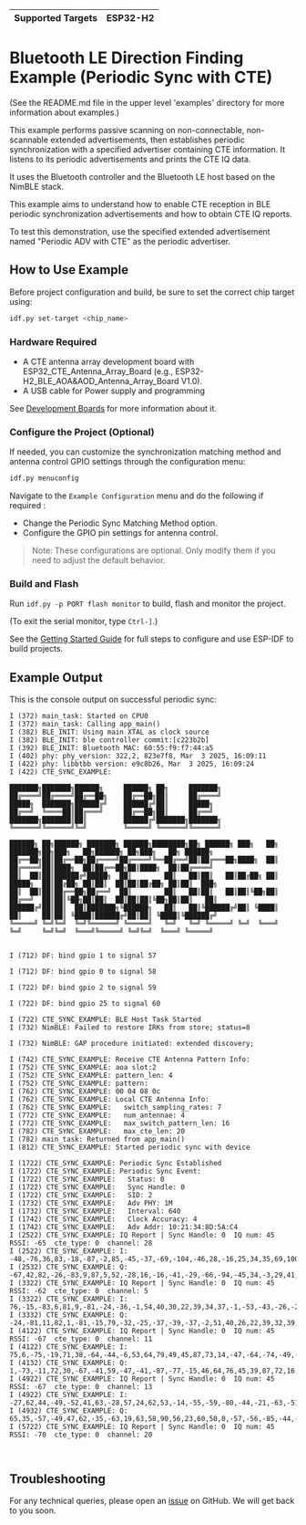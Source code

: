 | Supported Targets | ESP32-H2 |
| ----------------- | -------- |

# Bluetooth LE Direction Finding Example (Periodic Sync with CTE) 

(See the README.md file in the upper level 'examples' directory for more information about examples.)

This example performs passive scanning on non-connectable, non-scannable extended advertisements, then establishes periodic synchronization with a specified advertiser containing CTE information. It listens to its periodic advertisements and prints the CTE IQ data.

It uses the Bluetooth controller and the Bluetooth LE host based on the NimBLE stack.

This example aims to understand how to enable CTE reception in BLE periodic synchronization advertisements and how to obtain CTE IQ reports.

To test this demonstration, use the specified extended advertisement named "Periodic ADV with CTE" as the periodic advertiser.


## How to Use Example

Before project configuration and build, be sure to set the correct chip target using:

```bash
idf.py set-target <chip_name>
```

### Hardware Required

* A CTE antenna array development board with ESP32_CTE_Antenna_Array_Board (e.g., ESP32-H2_BLE_AOA&AOD_Antenna_Array_Board V1.0).
* A USB cable for Power supply and programming

See [Development Boards](https://www.espressif.com/en/products/devkits) for more information about it.

### Configure the Project (Optional)

If needed, you can customize the synchronization matching method and antenna control GPIO settings through the configuration menu:

```bash
idf.py menuconfig
```

Navigate to the `Example Configuration` menu and do the following if required :

* Change the Periodic Sync Matching Method option.
* Configure the GPIO pin settings for antenna control.

> Note: These configurations are optional. Only modify them if you need to adjust the default behavior. 

### Build and Flash

Run `idf.py -p PORT flash monitor` to build, flash and monitor the project.

(To exit the serial monitor, type ``Ctrl-]``.)

See the [Getting Started Guide](https://idf.espressif.com/) for full steps to configure and use ESP-IDF to build projects.

## Example Output

This is the console output on successful periodic sync:

```
I (372) main_task: Started on CPU0
I (372) main_task: Calling app_main()
I (382) BLE_INIT: Using main XTAL as clock source
I (382) BLE_INIT: ble controller commit:[c223b2b]
I (392) BLE_INIT: Bluetooth MAC: 60:55:f9:f7:44:a5
I (402) phy: phy_version: 322,2, 823e7f8, Mar  3 2025, 16:09:11
I (422) phy: libbtbb version: e9c8b26, Mar  3 2025, 16:09:24
I (422) CTE_SYNC_EXAMPLE: 

███████╗███████╗██████╗     ██████╗ ██╗     ███████╗                                                                      
██╔════╝██╔════╝██╔══██╗    ██╔══██╗██║     ██╔════╝                                                                      
█████╗  ███████╗██████╔╝    ██████╔╝██║     █████╗                                                                        
██╔══╝  ╚════██║██╔═══╝     ██╔══██╗██║     ██╔══╝                                                                        
███████╗███████║██║         ██████╔╝███████╗███████╗                                                                      
╚══════╝╚══════╝╚═╝         ╚═════╝ ╚══════╝╚══════╝                                                                      
                                                                                                                          
██████╗ ██╗██████╗ ███████╗ ██████╗████████╗██╗ ██████╗ ███╗   ██╗    ███████╗██╗███╗   ██╗██████╗ ██╗███╗   ██╗ ██████╗  
██╔══██╗██║██╔══██╗██╔════╝██╔════╝╚══██╔══╝██║██╔═══██╗████╗  ██║    ██╔════╝██║████╗  ██║██╔══██╗██║████╗  ██║██╔════╝  
██║  ██║██║██████╔╝█████╗  ██║        ██║   ██║██║   ██║██╔██╗ ██║    █████╗  ██║██╔██╗ ██║██║  ██║██║██╔██╗ ██║██║  ███╗ 
██║  ██║██║██╔══██╗██╔══╝  ██║        ██║   ██║██║   ██║██║╚██╗██║    ██╔══╝  ██║██║╚██╗██║██║  ██║██║██║╚██╗██║██║   ██║ 
██████╔╝██║██║  ██║███████╗╚██████╗   ██║   ██║╚██████╔╝██║ ╚████║    ██║     ██║██║ ╚████║██████╔╝██║██║ ╚████║╚██████╔╝ 
╚═════╝ ╚═╝╚═╝  ╚═╝╚══════╝ ╚═════╝   ╚═╝   ╚═╝ ╚═════╝ ╚═╝  ╚═══╝    ╚═╝     ╚═╝╚═╝  ╚═══╝╚═════╝ ╚═╝╚═╝  ╚═══╝ ╚═════╝  
                                                                                                                          

I (712) DF: bind gpio 1 to signal 57

I (712) DF: bind gpio 0 to signal 58

I (722) DF: bind gpio 2 to signal 59

I (722) DF: bind gpio 25 to signal 60

I (722) CTE_SYNC_EXAMPLE: BLE Host Task Started
I (732) NimBLE: Failed to restore IRKs from store; status=8

I (732) NimBLE: GAP procedure initiated: extended discovery; 

I (742) CTE_SYNC_EXAMPLE: Receive CTE Antenna Pattern Info:
I (752) CTE_SYNC_EXAMPLE: aoa slot:2
I (752) CTE_SYNC_EXAMPLE: pattern_len: 4
I (752) CTE_SYNC_EXAMPLE: pattern:
I (762) CTE_SYNC_EXAMPLE: 00 04 08 0c
I (762) CTE_SYNC_EXAMPLE: Local CTE Antenna Info:
I (762) CTE_SYNC_EXAMPLE:   switch_sampling_rates: 7
I (772) CTE_SYNC_EXAMPLE:   num_antennae: 4
I (772) CTE_SYNC_EXAMPLE:   max_switch_pattern_len: 16
I (782) CTE_SYNC_EXAMPLE:   max_cte_len: 20
I (782) main_task: Returned from app_main()
I (812) CTE_SYNC_EXAMPLE: Started periodic sync with device

I (1722) CTE_SYNC_EXAMPLE: Periodic Sync Established
I (1722) CTE_SYNC_EXAMPLE: Periodic Sync Event:
I (1722) CTE_SYNC_EXAMPLE:   Status: 0
I (1722) CTE_SYNC_EXAMPLE:   Sync Handle: 0
I (1722) CTE_SYNC_EXAMPLE:   SID: 2
I (1732) CTE_SYNC_EXAMPLE:   Adv PHY: 1M
I (1732) CTE_SYNC_EXAMPLE:   Interval: 640
I (1742) CTE_SYNC_EXAMPLE:   Clock Accuracy: 4
I (1742) CTE_SYNC_EXAMPLE:   Adv Addr: 10:21:34:8D:5A:C4
I (2522) CTE_SYNC_EXAMPLE: IQ Report | Sync Handle: 0  IQ num: 45  RSSI: -65  cte_type: 0  channel: 28
I (2522) CTE_SYNC_EXAMPLE: I: -48,-76,36,83,-18,-87,-2,85,-45,-37,-69,-104,-46,28,-16,25,34,35,69,100,45,-39,11,-35,-44,-32,-68,-97,-46,32,-7,29,41,32,70,93,40,-35,5,-35,-51,-34,-72,-101,48,
I (2532) CTE_SYNC_EXAMPLE: Q: -67,42,82,-26,-83,9,87,5,52,-28,16,-16,-41,-29,-66,-94,-45,34,-3,29,41,34,71,107,46,-29,13,-26,-45,-29,-70,-90,-47,37,-1,40,51,36,71,100,43,-32,-1,-27,-37,
I (3322) CTE_SYNC_EXAMPLE: IQ Report | Sync Handle: 0  IQ num: 45  RSSI: -62  cte_type: 0  channel: 5
I (3322) CTE_SYNC_EXAMPLE: I: 76,-15,-83,6,81,9,-81,-24,-36,-1,54,40,30,22,39,34,37,-1,-53,-43,-26,-24,-41,-38,-38,-2,48,42,24,23,42,36,38,1,-50,-39,-24,-24,-43,-36,-39,-5,46,39,46,
I (3332) CTE_SYNC_EXAMPLE: Q: -24,-81,11,82,1,-81,-15,79,-32,-25,-37,-39,-37,-2,51,40,26,22,39,32,39,-2,-52,-41,-29,-24,-43,-36,-42,-1,49,36,26,22,42,35,38,-1,-49,-41,-28,-25,-45,-38,17,
I (4122) CTE_SYNC_EXAMPLE: IQ Report | Sync Handle: 0  IQ num: 45  RSSI: -67  cte_type: 0  channel: 11
I (4122) CTE_SYNC_EXAMPLE: I: 75,6,-75,-19,71,38,-64,-44,-6,53,64,79,49,45,87,73,14,-47,-64,-74,-49,-39,-89,-67,-9,52,61,86,47,44,87,72,18,-45,-59,-77,-46,-39,-90,-72,-12,50,57,86,23,
I (4132) CTE_SYNC_EXAMPLE: Q: 1,-73,-11,72,30,-67,-41,59,-47,-41,-87,-77,-15,46,64,76,45,39,87,72,16,-51,-60,-84,-49,-43,-90,-72,-13,51,63,79,47,41,92,70,15,-50,-59,-79,-50,-44,-92,-69,42,
I (4922) CTE_SYNC_EXAMPLE: IQ Report | Sync Handle: 0  IQ num: 45  RSSI: -67  cte_type: 0  channel: 13
I (4922) CTE_SYNC_EXAMPLE: I: -27,62,44,-49,-52,41,63,-28,57,24,62,53,-14,-55,-59,-80,-44,-21,-63,-51,8,68,50,93,59,26,56,53,-2,-52,-54,-87,-53,-13,-64,-45,21,67,56,87,48,22,63,50,-41,
I (4932) CTE_SYNC_EXAMPLE: Q: 65,35,-57,-49,47,62,-35,-63,19,63,58,90,56,23,60,50,0,-57,-56,-85,-44,-14,-58,-47,17,56,61,79,43,17,68,48,-12,-66,-56,-90,-56,-19,-57,-56,7,51,60,87,-12,
I (5722) CTE_SYNC_EXAMPLE: IQ Report | Sync Handle: 0  IQ num: 45  RSSI: -70  cte_type: 0  channel: 20



```

## Troubleshooting

For any technical queries, please open an [issue](https://github.com/espressif/esp-idf/issues) on GitHub. We will get back to you soon.
